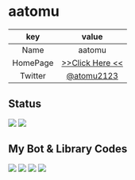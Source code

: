 # aatomu
|  key  |  value  |
| :-: | :-: |
|  Name  |  aatomu |
|  HomePage  |  [>>Click Here <<](https://www.aatomu.work)  |
|  Twitter  |  [@atomu2123](https://twitter.com/aatomu21263)  |

## Status
<div>
  <img src="https://github-readme-stats.vercel.app/api?username=aatomu&show_icons=true&include_all_commits=true&theme=radical" />
  <img src="https://github-readme-stats.vercel.app/api/top-langs/?username=aatomu&langs_count=10&theme=radical" />
</div>

## My Bot & Library Codes
<div>
  <img src="https://github-readme-stats.vercel.app/api/pin/?username=aatomu&repo=atomic_bot&show_owner=true" />
  <img src="https://github-readme-stats.vercel.app/api/pin/?username=aatomu&repo=musicBot&show_owner=true" />
  <img src="https://github-readme-stats.vercel.app/api/pin/?username=aatomu&repo=openJtalkBot&show_owner=true" />
  <img src="https://github-readme-stats.vercel.app/api/pin/?username=aatomu&repo=atomicgo&show_owner=true" />
</div>
